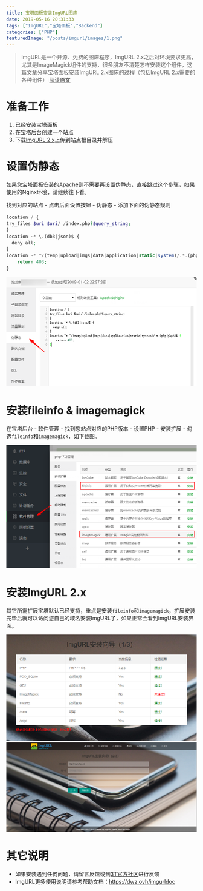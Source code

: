 ```yaml
---
title: 宝塔面板安装ImgURL图床
date: 2019-05-16 20:31:33
tags: ["ImgURL","宝塔面板","Backend"]
categories: ["PHP"]
featuredImage: "/posts/imgurl/images/1.png"
---
```


> ImgURL是一个开源、免费的图床程序，ImgURL 2.x之后对环境要求更高，尤其是ImageMagick组件的支持，很多朋友不清楚怎样安装这个组件，这篇文章分享宝塔面板安装ImgURL 2.x图床的过程（包括ImgURL 2.x需要的各种组件）
[阅读原文](https://www.xiaoz.me/archives/12081)

<!--more-->

# 准备工作
1. 已经安装宝塔面板
2. 在宝塔后台创建一个站点
3. 下载[ImgURL 2.x](https://github.com/helloxz/imgurl)上传到站点根目录并解压

# 设置伪静态
如果您宝塔面板安装的Apache则不需要再设置伪静态，直接跳过这个步骤，如果使用的Nginx环境，请继续往下看。

找到对应的站点 - 点击后面设置按钮 - 伪静态 - 添加下面的伪静态规则
```php 伪静态规则
location / {
try_files $uri $uri/ /index.php?$query_string;
}
location ~* \.(db3|json)$ {
  deny all;
}
location ~* ^/(temp|upload|imgs|data|application|static|system)/.*.(php|php5)$ {
    return 403;
}
```
![](images/2.png)

# 安装fileinfo & imagemagick
在宝塔后台 - 软件管理 - 找到您站点对应的PHP版本 - 设置PHP - 安装扩展 - 勾选`fileinfo`和`imagemagick`，如下截图。

![](images/3.png)

# 安装ImgURL 2.x
其它所需扩展宝塔默认已经支持，重点是安装`fileinfo`和`imagemagick`，扩展安装完毕后就可以访问您自己的域名安装ImgURL了，如果正常会看到ImgURL安装界面。

![](images/4.png)  
![](images/5.png)

# 其它说明
- 如果安装遇到任何问题，请留言反馈或到[3T官方社区](https://ttt.sh/category/6/imgurl%E5%9B%BE%E5%BA%8A)进行反馈
- ImgURL更多使用说明请参考帮助文档：<https://dwz.ovh/imgurldoc>



